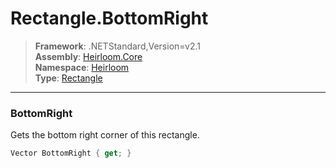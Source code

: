 # Rectangle.BottomRight

> **Framework**: .NETStandard,Version=v2.1  
> **Assembly**: [Heirloom.Core][0]  
> **Namespace**: [Heirloom][0]  
> **Type**: [Rectangle][1]  

--------------------------------------------------------------------------------

### BottomRight

Gets the bottom right corner of this rectangle.

```cs
Vector BottomRight { get; }
```

[0]: ../Heirloom.Core.md
[1]: Heirloom.Rectangle.md
